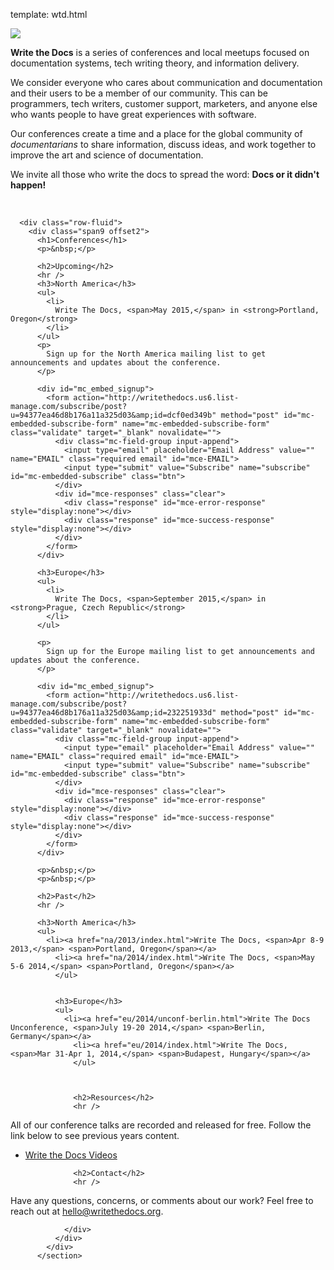 template: wtd.html



  <section id="logo">
    <div class="logo">
      <a href="index.html">
        <img src="img/stickers/sticker-wtd-colors.png" />
      </a>
    </div>
  </section>

  <section id="home">
    <div class="container">
      <div class="row-fluid">
        <div class="span9 offset2">
          <p>
            <strong>Write the Docs</strong> is a series of conferences and local meetups focused on documentation systems, tech writing theory, and information delivery.
          </p>
          <p>
            We consider everyone who cares about communication and documentation and their users to be a member of our community. This can be programmers, tech writers, customer support, marketers, and anyone else who wants people to have great experiences with software. 
          </p>
          <p>
            Our conferences create a time and a place for the global community of <em>documentarians</em> to share information, discuss ideas, and work together to improve the art and science of documentation.
          </p>
          <p>
          We invite all those who write the docs to spread the word: <strong>Docs or it didn't happen!</strong>
          </p>
          <p>&nbsp;</p>
        </div>
      </div>

      <div class="row-fluid">
        <div class="span9 offset2">
          <h1>Conferences</h1>
          <p>&nbsp;</p>

          <h2>Upcoming</h2>
          <hr />
          <h3>North America</h3>
          <ul>
            <li>
              Write The Docs, <span>May 2015,</span> in <strong>Portland, Oregon</strong>
            </li>
          </ul>
          <p>
            Sign up for the North America mailing list to get announcements and updates about the conference.
          </p>

          <div id="mc_embed_signup">
            <form action="http://writethedocs.us6.list-manage.com/subscribe/post?u=94377ea46d8b176a11a325d03&amp;id=dcf0ed349b" method="post" id="mc-embedded-subscribe-form" name="mc-embedded-subscribe-form" class="validate" target="_blank" novalidate="">
              <div class="mc-field-group input-append">
                <input type="email" placeholder="Email Address" value="" name="EMAIL" class="required email" id="mce-EMAIL">
                <input type="submit" value="Subscribe" name="subscribe" id="mc-embedded-subscribe" class="btn">
              </div>
              <div id="mce-responses" class="clear">
                <div class="response" id="mce-error-response" style="display:none"></div>
                <div class="response" id="mce-success-response" style="display:none"></div>
              </div>
            </form>
          </div>

          <h3>Europe</h3>
          <ul>
            <li>
              Write The Docs, <span>September 2015,</span> in <strong>Prague, Czech Republic</strong>
            </li>
          </ul>

          <p>
            Sign up for the Europe mailing list to get announcements and updates about the conference.
          </p>

          <div id="mc_embed_signup">
            <form action="http://writethedocs.us6.list-manage.com/subscribe/post?u=94377ea46d8b176a11a325d03&amp;id=232251933d" method="post" id="mc-embedded-subscribe-form" name="mc-embedded-subscribe-form" class="validate" target="_blank" novalidate="">
              <div class="mc-field-group input-append">
                <input type="email" placeholder="Email Address" value="" name="EMAIL" class="required email" id="mce-EMAIL">
                <input type="submit" value="Subscribe" name="subscribe" id="mc-embedded-subscribe" class="btn">
              </div>
              <div id="mce-responses" class="clear">
                <div class="response" id="mce-error-response" style="display:none"></div>
                <div class="response" id="mce-success-response" style="display:none"></div>
              </div>
            </form>
          </div>

          <p>&nbsp;</p>
          <p>&nbsp;</p>

          <h2>Past</h2>
          <hr />

          <h3>North America</h3>
          <ul>
            <li><a href="na/2013/index.html">Write The Docs, <span>Apr 8-9 2013,</span> <span>Portland, Oregon</span></a>
              <li><a href="na/2014/index.html">Write The Docs, <span>May 5-6 2014,</span> <span>Portland, Oregon</span></a>
              </ul>


              <h3>Europe</h3>
              <ul>
                <li><a href="eu/2014/unconf-berlin.html">Write The Docs Unconference, <span>July 19-20 2014,</span> <span>Berlin, Germany</span></a>
                  <li><a href="eu/2014/index.html">Write The Docs, <span>Mar 31-Apr 1, 2014,</span> <span>Budapest, Hungary</span></a>
                  </ul>



                  <h2>Resources</h2>
                  <hr />
<p>
All of our conference talks are recorded and released for free. Follow the link below to see previous years content.
</p>
                  <ul>
                    <li><a href="http://videos.writethedocs.org/" target="_blank">Write the Docs Videos</a></li>
                  </ul>


                  <h2>Contact</h2>
                  <hr />
<p>
Have any questions, concerns, or comments about our work? Feel free to reach out at <a href="mailto:hello@writethedocs.org">hello@writethedocs.org</a>.
</p>

                </div>
              </div>
            </div>
          </section>